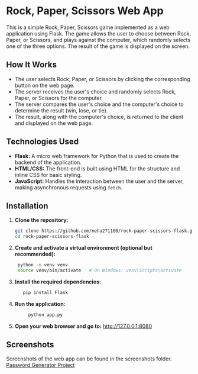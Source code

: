 # Rock, Paper, Scissors Web App

This is a simple Rock, Paper, Scissors game implemented as a web application using Flask. The game allows the user to choose between Rock, Paper, or Scissors, and plays against the computer, which randomly selects one of the three options. The result of the game is displayed on the screen.

## How It Works

- The user selects Rock, Paper, or Scissors by clicking the corresponding button on the web page.
- The server receives the user's choice and randomly selects Rock, Paper, or Scissors for the computer.
- The server compares the user's choice and the computer's choice to determine the result (win, lose, or tie).
- The result, along with the computer's choice, is returned to the client and displayed on the web page.

## Technologies Used

- **Flask:** A micro web framework for Python that is used to create the backend of the application.
- **HTML/CSS:** The front-end is built using HTML for the structure and inline CSS for basic styling.
- **JavaScript:** Handles the interaction between the user and the server, making asynchronous requests using `fetch`.

## Installation

1. **Clone the repository:**
   ```bash
   git clone https://github.com/neha271100/rock-paper-scissors-flask.git
   cd rock-paper-scissors-flask

2. **Create and activate a virtual environment (optional but recommended):**
   ```bash
    python -m venv venv
    source venv/bin/activate   # On Windows: venv\Scripts\activate

3. **Install the required dependencies:**
   ```bash
      pip install Flask

4. **Run the application:**
   ```bash
        python app.py

5. **Open your web browser and go to:**
  http://127.0.0.1:8080
## Screenshots
Screenshots of the web app can be found in the screenshots folder. [Password Generator Project](https://github.com/neha271100/Python_Projects/tree/main/python/Password_generator/screenshots)
